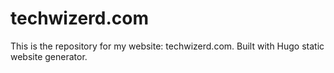 # techwizerd.com
This is the repository for my website: techwizerd.com. Built with Hugo static website generator.
